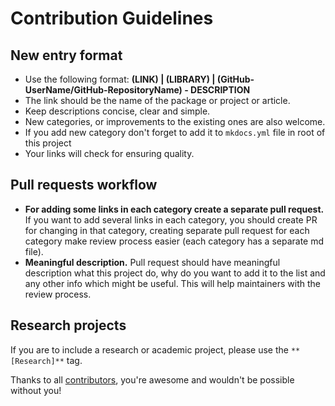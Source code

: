 # Contribution Guidelines

## New entry format

* Use the following format: **(LINK) | (LIBRARY) | (GitHub-UserName/GitHub-RepositoryName) - DESCRIPTION**
* The link should be the name of the package or project or article.
* Keep descriptions concise, clear and simple.
* New categories, or improvements to the existing ones are also welcome.
* If you add new category don't forget to add it to `mkdocs.yml` file in root of this project
* Your links will check for ensuring quality.

## Pull requests workflow

* **For adding some links in each category create a separate pull request.** If you want to add several links in each category, you should create PR for changing in that category, creating separate pull request for each category make review process easier (each category has a separate md file). 
* **Meaningful description.** Pull request should have meaningful description what this project do, why do you want to add it to the list and any other info which might be useful. This will help maintainers with the review process.

## Research projects

If you are to include a research or academic project, please use the `**[Research]**` tag.

Thanks to all [contributors](https://github.com/mehdihadeli/awesome-software-architecture/graphs/contributors), you're awesome and wouldn't be possible without you!
